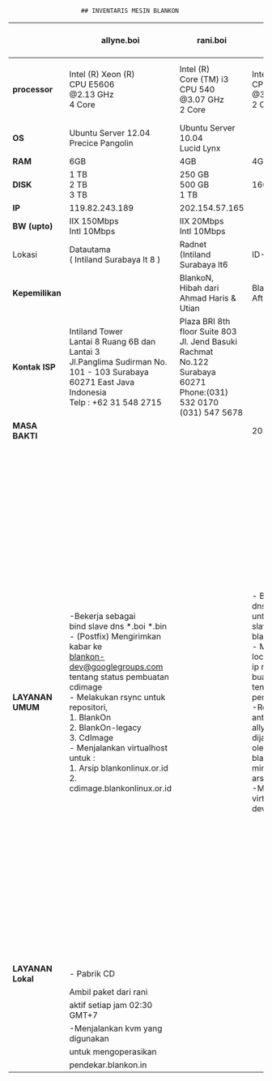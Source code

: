 						## INVENTARIS MESIN BLANKON
  
    
|  &nbsp; &nbsp; &nbsp;  |  &nbsp;  &nbsp; **allyne.boi**  &nbsp;  &nbsp; |   &nbsp;  &nbsp;  &nbsp; **rani.boi** &nbsp;  &nbsp; &nbsp;  |  &nbsp; &nbsp; **marya.boi** &nbsp; &nbsp; <br> &nbsp; Pensiun  &nbsp;  |   &nbsp; &nbsp; **waljinah.boi** &nbsp;  &nbsp;  |   &nbsp; &nbsp;  **yeyen.boi**  &nbsp;  &nbsp;  |   &nbsp; &nbsp; **waw.boi**  &nbsp;  &nbsp; | <br> &nbsp; &nbsp; **cahyono.bin** &nbsp;  &nbsp; |  
|--------|---------|-----------------|----------|------|----------------|-------------|----------------------|  
|**processor**  |  Intel (R) Xeon (R) <br> CPU E5606  <br> @2.13 GHz <br> 4 Core | Intel (R) <br> Core (TM) i3 <br> CPU 540 <br> @3.07 GHz <br> 2 Core  | Intel (R) Xeon (R) <br> CPU 5160 <br> @3.00 GHz <br> 2 Core | Intel (R) Atom (TM) <br> CPU D525 <br> @1.80 GHz <br> 2 Core  | Intel (R)  <br> Core(TM) 2 Duo <br> CPU 4300 <br> @1.80 GHz <br> 2 Core |  Raspberry Pi <br> type B <br> ARM 11 <br> @700 MHz  |  Intel <br> 8 Core  |  
|     **OS**   |  Ubuntu Server 12.04 <br> Precice Pangolin | Ubuntu Server 10.04 <br> Lucid Lynx      |   | Debian 6 <br>    | BlankOn 8.0 Rote  | BlankOn Raspberry   || Debian 7 <br> Wheezy      |
|    **RAM**  | 6GB  | 4GB | 4GB  | 4GB  | 6GB  | 256MB  | 6GB               |  
|   **DISK**  |1 TB <br> 2 TB <br> 3 TB | 250 GB <br> 500 GB <br> 1 TB | 160 GB | 32 GB   | 320 GB <br> 320 GB |   |     |  
|       **IP**    | 119.82.243.189 | 202.154.57.165 |  | 103.28.22.8 | 202.6.233.56 | 202.162.202.210 | 203.34.118.58  
|   **BW (upto)**     | IIX 150Mbps <br> Intl 10Mbps | IIX 20Mbps <br> Intl 10Mbps | | IIX 100Mbps <br> Intl 2Mbps| IIX 50Mbps <br> Intl 512Kbps  | IIX 1Mbps  <br>Intl 1Mbps |  |  
|     Lokasi      | Datautama <br> ( Intiland  Surabaya lt 8 )  | Radnet <br> (Intiland <br> Surabaya lt6 | ID-SIRTII  | Soerabaia <br> Networks <br> Gedung Tifa  | Padinet <br> IDCD3 <br> Jakarta | Nusanet <br> Graha Pena | ID-SIRTII <br> (Containner)       |
|**Kepemilikan**  || BlankoN, <br> Hibah dari Ahmad Haris & Utian| BlankOn <br> Aftian | Pinjam Pakai <br> ID-SIRTI | Pinjam Pakai <br> Soerabaia Networks | BlankOn  | Hibah <br> Rockybars.com | Pinjam Pakai <br> ID-SIRTII - Utian   |
|**Kontak ISP**   | Intiland Tower <br> Lantai 8 Ruang 6B dan <br> Lantai 3 <br> Jl.Panglima Sudirman  No. 101 - 103 Surabaya <br> 60271 East Java Indonesia <br> Telp : +62 31 548 2715  | Plaza BRI 8th floor  Suite 803 <br> Jl. Jend Basuki Rachmat  No.122 Surabaya 60271 <br> Phone:(031) 532 0170 <br> (031) 547 5678  |   | Gedung Artha Graha lt 26 <br> Jl. Jend Sudirman <br> Kav. 52-53 <br> Senayan, Kebayoran Baru  Jakarta Selatan 12190 <br> DKI Jakarta | Jl. Mayjen Sungkono 83, <br> Surabaya 60242, Indonesia <br> Telepon : 031-5616330 <br> Email : info@padi.net.id| Intiland Tower 11th <br> Floor Suite 1D <br> Jl Panglima Sudirman 101-103 <br> Surabaya 60271 <br> Phone : +6231 547 3838 Fax : +6231 547 3939 |                           |
| **MASA BAKTI**  |  |  |  2010-24/02/2013 | | 2008 - 3/08/2014   |    |                   | 
|**LAYANAN UMUM**| -Bekerja sebagai <br> bind slave dns *.boi *.bin <br> - (Postfix) Mengirimkan kabar ke <br> blankon-dev@googlegroups.com <br> tentang status pembuatan cdimage <br> - Melakukan rsync untuk repositori, <br> 1. BlankOn <br> 2. BlankOn-legacy <br> 3. CdImage <br> - Menjalankan virtualhost untuk : <br> 1. Arsip blankonlinux.or.id <br> 2. cdimage.blankonlinux.or.id |  | - Bekerja sebagai dns master <br> untuk blankon.in,dan <br> slave untuk blankonlinux.or.id <br> - Melayani nfs untuk local <br> ip repo buaya.klas.or.id <br> tentang status pembuatan cdimage <br> -Replikasi repository antara server <br> allyne dengan rani, dijalankan <br> oleh srip mirror-blankon.sh <br> mirror cdimage & arsip <br> -Menjalankan virtualhost untuk <br> dev.blankonlinux.or.id | - Kumpulan sistem irgsh, terdiri : <br> 1. Web irgsh -digunakan untuk <br> interaksi dengan tim pemaket <br> 2.taskinit -menerima input dari <br>  web dan menyebarkan tugas  pembangunan <br>  celeryd+rabbitmq -distributor <br> pesan ke mesin-mesin pembangun <br> -Bekerja sebagai server web, <br> menjalankan virtualhost berikut : <br> 1. aku.blankonlinux.or.id <br> 2. arsip.blankonlinux.or.id <br> 3. www.blankonlinux.or.id <br> 4. changelogs.blankonlinux.or.id <br> 5. waljinah.blankonlinux.or.id <br> 6. waljinah.blankon.id <br> 7. di.blankon.in <br> 8. www.blankon.in <br> 9. ayo.semuanya.di.blankon.in <br> 10. forum.blankonlinux.or.id <br> 11. i15n.blankonlinux.or.id <br> 12. irclog.blankon.in <br> 13. irgsh.blankonlinux.or.id <br> 14. p.blankon.in <br> 15. irgsh2.blankonlinux.or.id <br> 16. konf.blankonlinux.or.id <br> 17. konf2010.blankonlinux.or.id <br> 18. konf2011.blankonlinux.or.id <br> 19. konf2012.blankonlinux.or.id <br> 20. manokwari.blankonlinux.or.id <br> 21. sajadah.blankonlinux.or.id <br> 22. security.blankonlinux.or.id <br> 23. serambi.blankonlinux.or.id <br> 24. tempel.blankon.in <br> 25. w.blankon.in <br> 26. waw.bin <br> 27. panduan.boi | | -Bekerja sebagai server web <br> menjalankan virtualhost WAW.blankon.in |  -Bekerja sebagai server web <br> menjalankan virtualhost <br> WAW.blankon.in |-Bekerja sebagai server <br> web Menjalankan <b> virtualhost peduli.boi <br>  - Bekerja sebagai mesin <b> riset (tester & builder)  |
|**LAYANAN Lokal** | - Pabrik CD |    |   | |  |                   |
|   | Ambil paket dari rani  |  |  | |    |                   |
|       | aktif setiap jam 02:30 GMT+7  |   |   |   |        |    |                   |
|  | -Menjalankan kvm yang digunakan  |      |  |   |    |  |                   |
|  | untuk mengoperasikan |  |  |    |   |  |                   |
|  | pendekar.blankon.in |   |     |     |    
